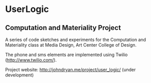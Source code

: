 # UserLogic
## Computation and Materiality Project

A series of code sketches and experiments for the Computation and Materiality class at Media Design, Art Center College of Design.

The phone and sms elements are implemented using Twilio (http://www.twilio.com/).

Project website: http://johndryan.me/project/user_logic/ (under development)